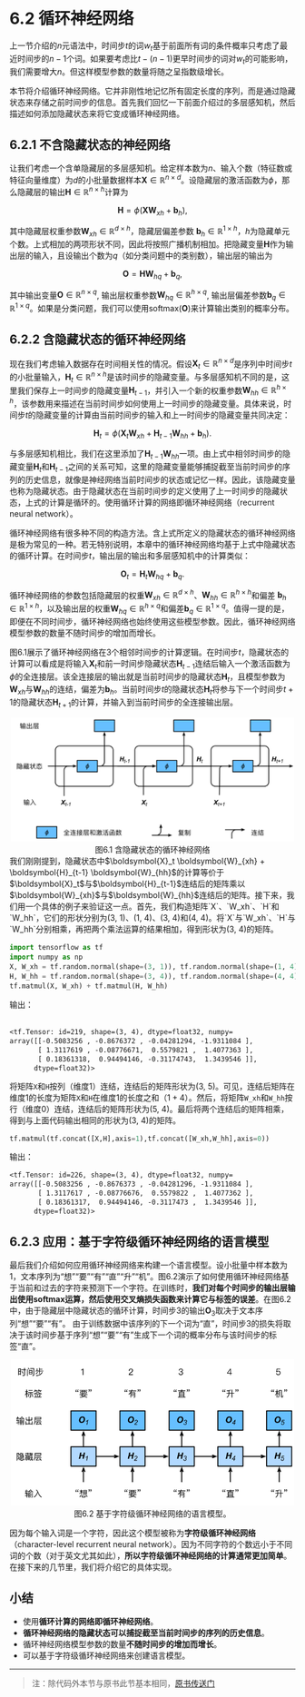 # 6.2 循环神经网络

上一节介绍的$n$元语法中，时间步$t$的词$w_t$基于前面所有词的条件概率只考虑了最近时间步的$n-1$个词。如果要考虑比$t-(n-1)$更早时间步的词对$w_t$的可能影响，我们需要增大$n$。但这样模型参数的数量将随之呈指数级增长。

本节将介绍循环神经网络。它并非刚性地记忆所有固定长度的序列，而是通过隐藏状态来存储之前时间步的信息。首先我们回忆一下前面介绍过的多层感知机，然后描述如何添加隐藏状态来将它变成循环神经网络。


## 6.2.1 不含隐藏状态的神经网络

让我们考虑一个含单隐藏层的多层感知机。给定样本数为$n$、输入个数（特征数或特征向量维度）为$d$的小批量数据样本$\boldsymbol{X} \in \mathbb{R}^{n \times d}$。设隐藏层的激活函数为$\phi$，那么隐藏层的输出$\boldsymbol{H} \in \mathbb{R}^{n \times h}$计算为

$$\boldsymbol{H} = \phi(\boldsymbol{X} \boldsymbol{W}_{xh} + \boldsymbol{b}_h),$$

其中隐藏层权重参数$\boldsymbol{W}_{xh} \in \mathbb{R}^{d \times h}$，隐藏层偏差参数 $\boldsymbol{b}_h \in \mathbb{R}^{1 \times h}$，$h$为隐藏单元个数。上式相加的两项形状不同，因此将按照广播机制相加。把隐藏变量$\boldsymbol{H}$作为输出层的输入，且设输出个数为$q$（如分类问题中的类别数），输出层的输出为

$$\boldsymbol{O} = \boldsymbol{H} \boldsymbol{W}_{hq} + \boldsymbol{b}_q,$$

其中输出变量$\boldsymbol{O} \in \mathbb{R}^{n \times q}$, 输出层权重参数$\boldsymbol{W}_{hq} \in \mathbb{R}^{h \times q}$, 输出层偏差参数$\boldsymbol{b}_q \in \mathbb{R}^{1 \times q}$。如果是分类问题，我们可以使用$\text{softmax}(\boldsymbol{O})$来计算输出类别的概率分布。


## 6.2.2 含隐藏状态的循环神经网络

现在我们考虑输入数据存在时间相关性的情况。假设$\boldsymbol{X}_t \in \mathbb{R}^{n \times d}$是序列中时间步$t$的小批量输入，$\boldsymbol{H}_t  \in \mathbb{R}^{n \times h}$是该时间步的隐藏变量。与多层感知机不同的是，这里我们保存上一时间步的隐藏变量$\boldsymbol{H}_{t-1}$，并引入一个新的权重参数$\boldsymbol{W}_{hh} \in \mathbb{R}^{h \times h}$，该参数用来描述在当前时间步如何使用上一时间步的隐藏变量。具体来说，时间步$t$的隐藏变量的计算由当前时间步的输入和上一时间步的隐藏变量共同决定：

$$\boldsymbol{H}_t = \phi(\boldsymbol{X}_t \boldsymbol{W}_{xh} + \boldsymbol{H}_{t-1} \boldsymbol{W}_{hh}  + \boldsymbol{b}_h).$$

与多层感知机相比，我们在这里添加了$\boldsymbol{H}_{t-1} \boldsymbol{W}_{hh}$一项。由上式中相邻时间步的隐藏变量$\boldsymbol{H}_t$和$\boldsymbol{H}_{t-1}$之间的关系可知，这里的隐藏变量能够捕捉截至当前时间步的序列的历史信息，就像是神经网络当前时间步的状态或记忆一样。因此，该隐藏变量也称为隐藏状态。由于隐藏状态在当前时间步的定义使用了上一时间步的隐藏状态，上式的计算是循环的。使用循环计算的网络即循环神经网络（recurrent neural network）。

循环神经网络有很多种不同的构造方法。含上式所定义的隐藏状态的循环神经网络是极为常见的一种。若无特别说明，本章中的循环神经网络均基于上式中隐藏状态的循环计算。在时间步$t$，输出层的输出和多层感知机中的计算类似：

$$\boldsymbol{O}_t = \boldsymbol{H}_t \boldsymbol{W}_{hq} + \boldsymbol{b}_q.$$

循环神经网络的参数包括隐藏层的权重$\boldsymbol{W}_{xh} \in \mathbb{R}^{d \times h}$、$\boldsymbol{W}_{hh} \in \mathbb{R}^{h \times h}$和偏差 $\boldsymbol{b}_h \in \mathbb{R}^{1 \times h}$，以及输出层的权重$\boldsymbol{W}_{hq} \in \mathbb{R}^{h \times q}$和偏差$\boldsymbol{b}_q \in \mathbb{R}^{1 \times q}$。值得一提的是，即便在不同时间步，循环神经网络也始终使用这些模型参数。因此，循环神经网络模型参数的数量不随时间步的增加而增长。

图6.1展示了循环神经网络在3个相邻时间步的计算逻辑。在时间步$t$，隐藏状态的计算可以看成是将输入$\boldsymbol{X}_t$和前一时间步隐藏状态$\boldsymbol{H}_{t-1}$连结后输入一个激活函数为$\phi$的全连接层。该全连接层的输出就是当前时间步的隐藏状态$\boldsymbol{H}_t$，且模型参数为$\boldsymbol{W}_{xh}$与$\boldsymbol{W}_{hh}$的连结，偏差为$\boldsymbol{b}_h$。当前时间步$t$的隐藏状态$\boldsymbol{H}_t$将参与下一个时间步$t+1$的隐藏状态$\boldsymbol{H}_{t+1}$的计算，并输入到当前时间步的全连接输出层。

<div align=center>
<img width="500" src="../img/chapter06/6.2_rnn.svg"/>
</div>
<div align=center>图6.1 含隐藏状态的循环神经网络</div>
我们刚刚提到，隐藏状态中$\boldsymbol{X}_t \boldsymbol{W}_{xh} + \boldsymbol{H}_{t-1} \boldsymbol{W}_{hh}$的计算等价于$\boldsymbol{X}_t$与$\boldsymbol{H}_{t-1}$连结后的矩阵乘以$\boldsymbol{W}_{xh}$与$\boldsymbol{W}_{hh}$连结后的矩阵。接下来，我们用一个具体的例子来验证这一点。首先，我们构造矩阵`X`、`W_xh`、`H`和`W_hh`，它们的形状分别为(3, 1)、(1, 4)、(3, 4)和(4, 4)。将`X`与`W_xh`、`H`与`W_hh`分别相乘，再把两个乘法运算的结果相加，得到形状为(3, 4)的矩阵。

``` python
import tensorflow as tf
import numpy as np
X, W_xh = tf.random.normal(shape=(3, 1)), tf.random.normal(shape=(1, 4))
H, W_hh = tf.random.normal(shape=(3, 4)), tf.random.normal(shape=(4, 4))
tf.matmul(X, W_xh) + tf.matmul(H, W_hh)
```
输出：
```

<tf.Tensor: id=219, shape=(3, 4), dtype=float32, numpy=
array([[-0.5083256 , -0.8676372 , -0.04281294, -1.9311084 ],
       [ 1.3117619 , -0.08776671,  0.5579821 ,  1.4077363 ],
       [ 0.18361318,  0.94494146, -0.31174743,  1.3439546 ]],
      dtype=float32)>
```

将矩阵`X`和`H`按列（维度1）连结，连结后的矩阵形状为(3, 5)。可见，连结后矩阵在维度1的长度为矩阵`X`和`H`在维度1的长度之和（$1+4$）。然后，将矩阵`W_xh`和`W_hh`按行（维度0）连结，连结后的矩阵形状为(5, 4)。最后将两个连结后的矩阵相乘，得到与上面代码输出相同的形状为(3, 4)的矩阵。

``` python
tf.matmul(tf.concat([X,H],axis=1),tf.concat([W_xh,W_hh],axis=0))
```
输出：
```
<tf.Tensor: id=226, shape=(3, 4), dtype=float32, numpy=
array([[-0.5083256 , -0.8676373 , -0.04281296, -1.9311084 ],
       [ 1.3117617 , -0.08776676,  0.5579822 ,  1.4077362 ],
       [ 0.18361317,  0.94494146, -0.3117473 ,  1.3439546 ]],
      dtype=float32)>
```

## 6.2.3 应用：基于字符级循环神经网络的语言模型

最后我们介绍如何应用循环神经网络来构建一个语言模型。设小批量中样本数为1，文本序列为“想”“要”“有”“直”“升”“机”。图6.2演示了如何使用循环神经网络基于当前和过去的字符来预测下一个字符。在训练时，**我们对每个时间步的输出层输出使用softmax运算，然后使用交叉熵损失函数来计算它与标签的误差**。在图6.2中，由于隐藏层中隐藏状态的循环计算，时间步3的输出$\boldsymbol{O}_3$取决于文本序列“想”“要”“有”。 由于训练数据中该序列的下一个词为“直”，时间步3的损失将取决于该时间步基于序列“想”“要”“有”生成下一个词的概率分布与该时间步的标签“直”。

<div align=center>
<img width="500" src="../img/chapter06/6.2_rnn-train.svg"/>
</div>
<div align=center>图6.2 基于字符级循环神经网络的语言模型。</div>

因为每个输入词是一个字符，因此这个模型被称为**字符级循环神经网络**（character-level recurrent neural network）。因为不同字符的个数远小于不同词的个数（对于英文尤其如此），**所以字符级循环神经网络的计算通常更加简单**。在接下来的几节里，我们将介绍它的具体实现。


## 小结

* 使用**循环计算的网络即循环神经网络**。
* **循环神经网络的隐藏状态可以捕捉截至当前时间步的序列的历史信息**。
* 循环神经网络模型参数的数量**不随时间步的增加而增长**。
* 可以基于字符级循环神经网络来创建语言模型。

-----------
> 注：除代码外本节与原书此节基本相同，[原书传送门](https://zh.d2l.ai/chapter_recurrent-neural-networks/rnn.html)

